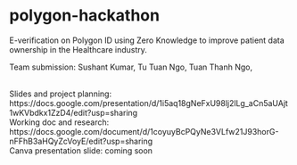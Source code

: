 # polygon-hackathon
E-verification on Polygon ID using Zero Knowledge to improve patient data ownership in the Healthcare industry.

Team submission: 
Sushant Kumar,
 Tu Tuan Ngo,
 Tuan Thanh Ngo,

<br/>
Slides and project planning: https://docs.google.com/presentation/d/1i5aq18gNeFxU98lj2lLg_aCn5aUAjt1wKVbdkx1ZzD4/edit?usp=sharing <br/>
Working doc and research: https://docs.google.com/document/d/1coyuyBcPQyNe3VLfw21J93horG-nFFhB3aHQyZcVoyE/edit?usp=sharing <br/>
Canva presentation slide: coming soon
